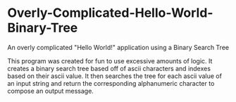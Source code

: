# Overly-Complicated-Hello-World-Binary-Tree
An overly complicated "Hello World!" application using a Binary Search Tree

This program was created for fun to use excessive amounts of logic. It creates a binary search tree based off of ascii characters and indexes based on their ascii value. It then searches the tree for each ascii value of an input string and return the corresponding alphanumeric character to compose an output message.

